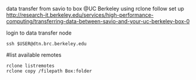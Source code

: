 data transfer from savio to box @UC Berkeley using rclone
follow set up http://research-it.berkeley.edu/services/high-performance-computing/transferring-data-between-savio-and-your-uc-berkeley-box-0 

login to data transfer node
```
ssh $USER@dtn.brc.berkeley.edu
```

#list available remotes

```
rclone listremotes
rclone copy /filepath Box:folder
```

